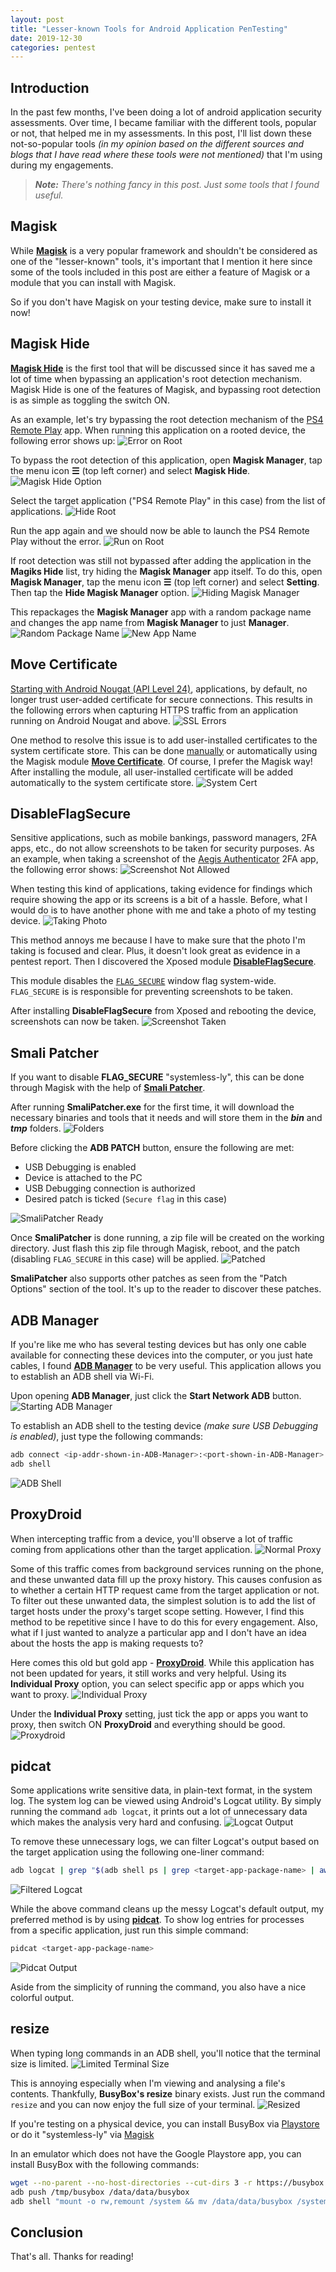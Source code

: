 ```yaml
---
layout: post
title: "Lesser-known Tools for Android Application PenTesting"
date: 2019-12-30
categories: pentest
---
```


## Introduction

In the past few months, I've been doing a lot of android application security assessments. Over time, I became familiar with the different tools, popular or not, that helped me in my assessments. In this post, I'll list down these not-so-popular tools _(in my opinion based on the different sources and blogs that I have read where these tools were not mentioned)_ that I'm using during my engagements.

> _**Note:** There's nothing fancy in this post. Just some tools that I found useful._



## Magisk

While [**Magisk**](https://forum.xda-developers.com/apps/magisk/official-magisk-v7-universal-systemless-t3473445) is a very popular framework and shouldn't be considered as one of the "lesser-known" tools, it's important that I mention it here since some of the tools included in this post are either a feature of Magisk or a module that you can install with Magisk.

So if you don't have Magisk on your testing device, make sure to install it now!



## Magisk Hide

[**Magisk Hide**](https://www.didgeridoohan.com/magisk/MagiskHide) is the first tool that will be discussed since it has saved me a lot of time when bypassing an application's root detection mechanism. Magisk Hide is one of the features of Magisk, and bypassing root detection is as simple as toggling the switch ON. 

As an example, let's try bypassing the root detection mechanism of the [PS4 Remote Play](https://play.google.com/store/apps/details?id=com.playstation.remoteplay) app. When running this application on a rooted device, the following error shows up:
![Error on Root](/static/img/14/running-on-root.png)

To bypass the root detection of this application, open **Magisk Manager**, tap the menu icon __&#9776;__ (top left corner) and select **Magisk Hide**.
![Magisk Hide Option](/static/img/14/magisk-hide.png)

Select the target application ("PS4 Remote Play" in this case) from the list of applications.
![Hide Root](/static/img/14/hide-root.png)

Run the app again and we should now be able to launch the PS4 Remote Play without the error.
![Run on Root](/static/img/14/root-bypassed.png)

If root detection was still not bypassed after adding the application in the **Magiks Hide** list, try hiding the **Magisk Manager** app itself. To do this, open **Magisk Manager**, tap the menu icon __&#9776;__ (top left corner) and select **Setting**. Then tap the **Hide Magisk Manager** option. 
![Hiding Magisk Manager](/static/img/14/hide-magisk.jpg)

This repackages the **Magisk Manager** app with a random package name and changes the app name from **Magisk Manager** to just **Manager**.
![Random Package Name](/static/img/14/random-package.jpg)
![New App Name](/static/img/14/app-name.png)



## Move Certificate

[Starting with Android Nougat (API Level 24)](https://android-developers.googleblog.com/2016/07/changes-to-trusted-certificate.html), applications, by default, no longer trust user-added certificate for secure connections. This results in the following errors when capturing HTTPS traffic from an application running on Android Nougat and above.
![SSL Errors](/static/img/14/ssl-error.png)

One method to resolve this issue is to add user-installed certificates to the system certificate store. This can be done [manually](https://blog.ropnop.com/configuring-burp-suite-with-android-nougat/) or automatically using the Magisk module [**Move Certificate**](https://github.com/Magisk-Modules-Repo/movecert). Of course, I prefer the Magisk way! After installing the module, all user-installed certificate will be added automatically to the system certificate store.
![System Cert](/static/img/14/system-cert.png)



## DisableFlagSecure

Sensitive applications, such as mobile bankings, password managers, 2FA apps, etc., do not allow screenshots to be taken for security purposes. As an example, when taking a screenshot of the [Aegis Authenticator](https://play.google.com/store/apps/details?id=com.beemdevelopment.aegis) 2FA app, the following error shows:
![Screenshot Not Allowed](/static/img/14/screenshot-not-allowed.png)

When testing this kind of applications, taking evidence for findings which require showing the app or its screens is a bit of a hassle. Before, what I would do is to have another phone with me and take a photo of my testing device. 
![Taking Photo](/static/img/14/taking-photo.jpg)

This method annoys me because I have to make sure that the photo I'm taking is focused and clear. Plus, it doesn't look great as evidence in a pentest report. Then I discovered the Xposed module [**DisableFlagSecure**](https://repo.xposed.info/module/fi.veetipaananen.android.disableflagsecure). 

This module disables the [`FLAG_SECURE`](https://developer.android.com/reference/android/view/WindowManager.LayoutParams#FLAG_SECURE) window flag system-wide. `FLAG_SECURE` is is responsible for preventing screenshots to be taken. 

After installing **DisableFlagSecure** from Xposed and rebooting the device, screenshots can now be taken.
![Screenshot Taken](/static/img/14/screenshot-taken.png)



## Smali Patcher

If you want to disable **FLAG_SECURE** "systemless-ly", this can be done through Magisk with the help of [**Smali Patcher**](https://forum.xda-developers.com/apps/magisk/module-smali-patcher-0-7-t3680053).

After running **SmaliPatcher.exe** for the first time, it will download the necessary binaries and tools that it needs and will store them in the _**bin**_ and _**tmp**_ folders.
![Folders](/static/img/14/folders.png)

Before clicking the **ADB PATCH** button, ensure the following are met:
- USB Debugging is enabled
- Device is attached to the PC
- USB Debugging connection is authorized
- Desired patch is ticked (`Secure flag` in this case)

![SmaliPatcher Ready](/static/img/14/smalipatcher-ready.png)

Once **SmaliPatcher** is done running, a zip file will be created on the working directory. Just flash this zip file through Magisk, reboot, and the patch (disabling `FLAG_SECURE` in this case) will be applied.
![Patched](/static/img/14/patched.png)

**SmaliPatcher** also supports other patches as seen from the "Patch Options" section of the tool. It's up to the reader to discover these patches.



## ADB Manager

If you're like me who has several testing devices but has only one cable available for connecting these devices into the computer, or you just hate cables, I found [**ADB Manager**](https://f-droid.org/en/packages/com.matoski.adbm/) to be very useful. This application allows you to establish an ADB shell via Wi-Fi. 

Upon opening **ADB Manager**, just click the **Start Network ADB** button.
![Starting ADB Manager](/static/img/14/start-adb-manager.png)

To establish an ADB shell to the testing device _(make sure USB Debugging is enabled)_, just type the following commands:
```bash
adb connect <ip-addr-shown-in-ADB-Manager>:<port-shown-in-ADB-Manager>
adb shell
``` 
![ADB Shell](/static/img/14/adb-shell.png)



## ProxyDroid

When intercepting traffic from a device, you'll observe a lot of traffic coming from applications other than the target application. 
![Normal Proxy](/static/img/14/normal-proxy.png)

Some of this traffic comes from background services running on the phone, and these unwanted data fill up the proxy history. This causes confusion as to whether a certain HTTP request came from the target application or not. To filter out these unwanted data, the simplest solution is to add the list of target hosts under the proxy's target scope setting. However, I find this method to be repetitive since I have to do this for every engagement. Also, what if I just wanted to analyze a particular app and I don't have an idea about the hosts the app is making requests to?

Here comes this old but gold app - [**ProxyDroid**](https://play.google.com/store/apps/details?id=org.proxydroid). While this application has not been updated for years, it still works and very helpful. Using its **Individual Proxy** option, you can select specific app or apps which you want to proxy. 
![Individual Proxy](/static/img/14/indiv-proxy.png)

Under the **Individual Proxy** setting, just tick the app or apps you want to proxy, then switch ON **ProxyDroid** and everything should be good.
![Proxydroid](/static/img/14/proxydroid.png)



## pidcat

Some applications write sensitive data, in plain-text format, in the system log. The system log can be viewed using Android's Logcat utility. By simply running the command `adb logcat`, it prints out a lot of unnecessary data which makes the analysis very hard and confusing.
![Logcat Output](/static/img/14/logcat-output.png)

To remove these unnecessary logs, we can filter Logcat's output based on the target application using the following one-liner command:
```bash
adb logcat | grep "$(adb shell ps | grep <target-app-package-name> | awk '{print $2}')"
``` 
![Filtered Logcat](/static/img/14/filtered-logcat.png)


While the above command cleans up the messy Logcat's default output, my preferred method is by using [**pidcat**](https://github.com/JakeWharton/pidcat). To show log entries for processes from a specific application, just run this simple command:
```bash
pidcat <target-app-package-name>
```
![Pidcat Output](/static/img/14/pidcat-output.png)

Aside from the simplicity of running the command, you also have a nice colorful output. 


## resize

When typing long commands in an ADB shell, you'll notice that the terminal size is limited.
![Limited Terminal Size](/static/img/14/limited-terminal.png)

This is annoying especially when I'm viewing and analysing a file's contents. Thankfully, **BusyBox's resize** binary exists. Just run the command `resize` and you can now enjoy the full size of your terminal.
![Resized](/static/img/14/resized.png)

If you're testing on a physical device, you can install BusyBox via [Playstore](https://play.google.com/store/apps/details?id=stericson.busybox) or do it "systemless-ly" via [Magisk](https://github.com/Magisk-Modules-Repo/busybox-ndk)

In an emulator which does not have the Google Playstore app, you can install BusyBox with the following commands:
```bash
wget --no-parent --no-host-directories --cut-dirs 3 -r https://busybox.net/downloads/binaries/1.30.0-i686/ -P /tmp/busybox
adb push /tmp/busybox /data/data/busybox
adb shell "mount -o rw,remount /system && mv /data/data/busybox /system/bin/busybox && chmod 755 /system/bin/busybox/busybox && /system/bin/busybox/busybox --install /system/bin"
```



## Conclusion

That's all. Thanks for reading!